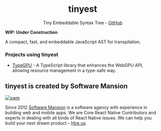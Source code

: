 <div align="center">

# tinyest

Tiny Embeddable Syntax Tree -
[GitHub](https://github.com/software-mansion/TypeGPU/tree/main/packages/tinyest)

</div>

**WIP: Under Construction**

A compact, fast, and embeddable JavaScript AST for transpilation.

### Projects using tinyest

- [TypeGPU](https://typegpu.com) - A TypeScript library that enhances the WebGPU
  API, allowing resource management in a type-safe way.

## tinyest is created by Software Mansion

[![swm](https://logo.swmansion.com/logo?color=white&variant=desktop&width=150&tag=typegpu-github 'Software Mansion')](https://swmansion.com)

Since 2012 [Software Mansion](https://swmansion.com) is a software agency with
experience in building web and mobile apps. We are Core React Native
Contributors and experts in dealing with all kinds of React Native issues. We
can help you build your next dream product –
[Hire us](https://swmansion.com/contact/projects?utm_source=tinyest&utm_medium=readme).
